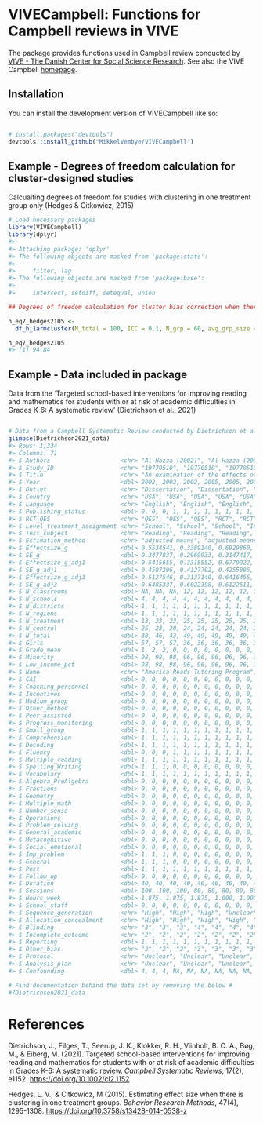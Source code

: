 
<!-- README.md is generated from README.Rmd. Please edit that file -->

# VIVECampbell: Functions for Campbell reviews in VIVE

<!-- badges: start -->
<!-- badges: end -->

The package provides functions used in Campbell review conducted by
[VIVE - The Danish Center for Social Science
Research](https://www.vive.dk/en/). See also the VIVE Campbell
[homepage](https://www.vive.dk/da/centre-og-netvaerk/campbell/).

## Installation

You can install the development version of VIVECampbell like so:

``` r

# install.packages("devtools")
devtools::install_github("MikkelVembye/VIVECampbell")
```

## Example - Degrees of freedom calculation for cluster-designed studies

Calcualting degrees of freedom for studies with clustering in one
treatment group only (Hedges & Citkowicz, 2015)

``` r
# Load necessary packages
library(VIVECampbell)
library(dplyr)
#> 
#> Attaching package: 'dplyr'
#> The following objects are masked from 'package:stats':
#> 
#>     filter, lag
#> The following objects are masked from 'package:base':
#> 
#>     intersect, setdiff, setequal, union

## Degrees of freedom calculation for cluster bias correction when there is clustering in one treatment group only

h_eq7_hedges2105 <- 
  df_h_1armcluster(N_total = 100, ICC = 0.1, N_grp = 60, avg_grp_size = 5)

h_eq7_hedges2105
#> [1] 94.84
```

## Example - Data included in package

Data from the ‘Targeted school-based interventions for improving reading
and mathematics for students with or at risk of academic difficulties in
Grades K-6: A systematic review’ (Dietrichson et al., 2021)

``` r

# Data from a Campbell Systematic Review conducted by Dietrichson et al. (2021)
glimpse(Dietrichson2021_data)
#> Rows: 1,334
#> Columns: 71
#> $ Authors                    <chr> "Al-Hazza (2002)", "Al-Hazza (2002)", "Al-H…
#> $ Study_ID                   <chr> "19770510", "19770510", "19770510", "366227…
#> $ Title                      <chr> "An examination of the effects of the Ameri…
#> $ Year                       <dbl> 2002, 2002, 2002, 2005, 2005, 2005, 2005, 2…
#> $ Outlet                     <chr> "Dissertation", "Dissertation", "Dissertati…
#> $ Country                    <chr> "USA", "USA", "USA", "USA", "USA", "USA", "…
#> $ Language                   <chr> "English", "English", "English", "English",…
#> $ Publishing_status          <dbl> 0, 0, 0, 1, 1, 1, 1, 1, 1, 1, 1, 1, 1, 1, 1…
#> $ RCT_QES                    <chr> "QES", "QES", "QES", "RCT", "RCT", "RCT", "…
#> $ Level_treatment_assignment <chr> "School", "School", "School", "Individual",…
#> $ Test_subject               <chr> "Reading", "Reading", "Reading", "Reading",…
#> $ Estimation_method          <chr> "adjusted means", "adjusted means", "adjust…
#> $ Effectsize_g               <dbl> 0.5534541, 0.3389140, 0.6929860, 0.5452505,…
#> $ SE_g                       <dbl> 0.3477837, 0.2969933, 0.3147417, 0.2910332,…
#> $ Effectsize_g_adj1          <dbl> 0.5415655, 0.3315552, 0.6779922, 0.5452505,…
#> $ SE_g_adj1                  <dbl> 0.4587296, 0.4127792, 0.4255886, 0.2910332,…
#> $ Effectsize_g_adj3          <dbl> 0.5127546, 0.3137140, 0.6416456, 0.5452505,…
#> $ SE_g_adj3                  <dbl> 0.6485337, 0.6022398, 0.6122611, 0.2910332,…
#> $ N_classrooms               <dbl> NA, NA, NA, 12, 12, 12, 12, 12, 12, 12, 12,…
#> $ N_schools                  <dbl> 4, 4, 4, 4, 4, 4, 4, 4, 4, 4, 4, 4, 4, 4, 4…
#> $ N_districts                <dbl> 1, 1, 1, 1, 1, 1, 1, 1, 1, 1, 1, 1, 1, 1, 1…
#> $ N_regions                  <dbl> 1, 1, 1, 1, 1, 1, 1, 1, 1, 1, 1, 1, 1, 1, 1…
#> $ N_treatment                <dbl> 13, 23, 23, 25, 25, 25, 25, 25, 25, 24, 24,…
#> $ N_control                  <dbl> 25, 23, 20, 24, 24, 24, 24, 24, 24, 24, 24,…
#> $ N_total                    <dbl> 38, 46, 43, 49, 49, 49, 49, 49, 49, 48, 48,…
#> $ Girls                      <dbl> 57, 57, 57, 36, 36, 36, 36, 36, 36, 42, 42,…
#> $ Grade_mean                 <dbl> 1, 2, 2, 0, 0, 0, 0, 0, 0, 0, 0, 0, 0, 0, 0…
#> $ Minority                   <dbl> 98, 98, 98, 96, 96, 96, 96, 96, 96, 100, 10…
#> $ Low_income_pct             <dbl> 98, 98, 98, 96, 96, 96, 96, 96, 96, 83, 83,…
#> $ Name                       <chr> "America Reads Tutoring Program", "America …
#> $ CAI                        <dbl> 0, 0, 0, 0, 0, 0, 0, 0, 0, 0, 0, 0, 0, 0, 0…
#> $ Coaching_personnel         <dbl> 0, 0, 0, 0, 0, 0, 0, 0, 0, 0, 0, 0, 0, 0, 0…
#> $ Incentives                 <dbl> 0, 0, 0, 0, 0, 0, 0, 0, 0, 0, 0, 0, 0, 0, 0…
#> $ Medium_group               <dbl> 0, 0, 0, 0, 0, 0, 0, 0, 0, 0, 0, 0, 0, 0, 0…
#> $ Other_method               <dbl> 0, 0, 0, 0, 0, 0, 0, 0, 0, 0, 0, 0, 0, 0, 0…
#> $ Peer_assisted              <dbl> 0, 0, 0, 0, 0, 0, 0, 0, 0, 0, 0, 0, 0, 0, 0…
#> $ Progress_monitoring        <dbl> 0, 0, 0, 0, 0, 0, 0, 0, 0, 0, 0, 0, 0, 0, 0…
#> $ Small_group                <dbl> 1, 1, 1, 1, 1, 1, 1, 1, 1, 1, 1, 1, 1, 1, 1…
#> $ Comprehension              <dbl> 1, 1, 1, 1, 1, 1, 1, 1, 1, 1, 1, 1, 1, 1, 1…
#> $ Decoding                   <dbl> 1, 1, 1, 1, 1, 1, 1, 1, 1, 1, 1, 1, 1, 1, 1…
#> $ Fluency                    <dbl> 0, 0, 0, 1, 1, 1, 1, 1, 1, 1, 1, 1, 1, 1, 1…
#> $ Multiple_reading           <dbl> 1, 1, 1, 1, 1, 1, 1, 1, 1, 1, 1, 1, 1, 1, 1…
#> $ Spelling_Writing           <dbl> 1, 1, 1, 0, 0, 0, 0, 0, 0, 0, 0, 0, 0, 0, 0…
#> $ Vocabulary                 <dbl> 1, 1, 1, 1, 1, 1, 1, 1, 1, 1, 1, 1, 1, 1, 1…
#> $ Algebra_PreAlgebra         <dbl> 0, 0, 0, 0, 0, 0, 0, 0, 0, 0, 0, 0, 0, 0, 0…
#> $ Fractions                  <dbl> 0, 0, 0, 0, 0, 0, 0, 0, 0, 0, 0, 0, 0, 0, 0…
#> $ Geometry                   <dbl> 0, 0, 0, 0, 0, 0, 0, 0, 0, 0, 0, 0, 0, 0, 0…
#> $ Multiple_math              <dbl> 0, 0, 0, 0, 0, 0, 0, 0, 0, 0, 0, 0, 0, 0, 0…
#> $ Number_sense               <dbl> 0, 0, 0, 0, 0, 0, 0, 0, 0, 0, 0, 0, 0, 0, 0…
#> $ Operations                 <dbl> 0, 0, 0, 0, 0, 0, 0, 0, 0, 0, 0, 0, 0, 0, 0…
#> $ Problem_solving            <dbl> 0, 0, 0, 0, 0, 0, 0, 0, 0, 0, 0, 0, 0, 0, 0…
#> $ General_academic           <dbl> 0, 0, 0, 0, 0, 0, 0, 0, 0, 0, 0, 0, 0, 0, 0…
#> $ Metacognitive              <dbl> 0, 0, 0, 0, 0, 0, 0, 0, 0, 0, 0, 0, 0, 0, 0…
#> $ Social_emotional           <dbl> 0, 0, 0, 0, 0, 0, 0, 0, 0, 0, 0, 0, 0, 0, 0…
#> $ Imp_problem                <dbl> 1, 1, 1, 0, 0, 0, 0, 0, 0, 0, 0, 0, 0, 0, 0…
#> $ General                    <dbl> 1, 1, 1, 0, 0, 0, 0, 0, 0, 0, 0, 0, 0, 0, 0…
#> $ Post                       <dbl> 1, 1, 1, 1, 1, 1, 1, 1, 1, 1, 1, 1, 1, 1, 1…
#> $ Follow_up                  <dbl> 0, 0, 0, 0, 0, 0, 0, 0, 0, 0, 0, 0, 0, 0, 0…
#> $ Duration                   <dbl> 40, 40, 40, 40, 40, 40, 40, 40, 40, 40, 40,…
#> $ Sessions                   <dbl> 100, 100, 100, 80, 80, 80, 80, 80, 80, 160,…
#> $ Hours_week                 <dbl> 1.875, 1.875, 1.875, 1.000, 1.000, 1.000, 1…
#> $ School_staff               <dbl> 0, 0, 0, 0, 0, 0, 0, 0, 0, 0, 0, 0, 0, 0, 0…
#> $ Sequence_generation        <chr> "High", "High", "High", "Unclear", "Unclear…
#> $ Allocation_concealment     <chr> "High", "High", "High", "High", "High", "Hi…
#> $ Blinding                   <chr> "3", "3", "3", "4", "4", "4", "4", "4", "4"…
#> $ Incomplete_outcome         <chr> "2", "2", "2", "2", "2", "2", "2", "2", "2"…
#> $ Reporting                  <dbl> 1, 1, 1, 1, 1, 1, 1, 1, 1, 1, 1, 1, 1, 1, 1…
#> $ Other_bias                 <chr> "2", "2", "2", "3", "3", "3", "3", "3", "3"…
#> $ Protocol                   <chr> "Unclear", "Unclear", "Unclear", "Unclear",…
#> $ Analysis_plan              <chr> "Unclear", "Unclear", "Unclear", "Unclear",…
#> $ Confounding                <dbl> 4, 4, 4, NA, NA, NA, NA, NA, NA, NA, NA, NA…

# Find documentation behind the data set by removing the below #
#?Dietrichson2021_data
```

# References

Dietrichson, J., Filges, T., Seerup, J. K., Klokker, R. H., Viinholt, B.
C. A., Bøg, M., & Eiberg, M. (2021). Targeted school-based interventions
for improving reading and mathematics for students with or at risk of
academic difficulties in Grades K-6: A systematic review. *Campbell
Systematic Reviews*, 17(2), e1152. <https://doi.org/10.1002/cl2.1152>

Hedges, L. V., & Citkowicz, M (2015). Estimating effect size when there
is clustering in one treatment groups. *Behavior Research Methods*,
47(4), 1295-1308. <https://doi.org/10.3758/s13428-014-0538-z>
